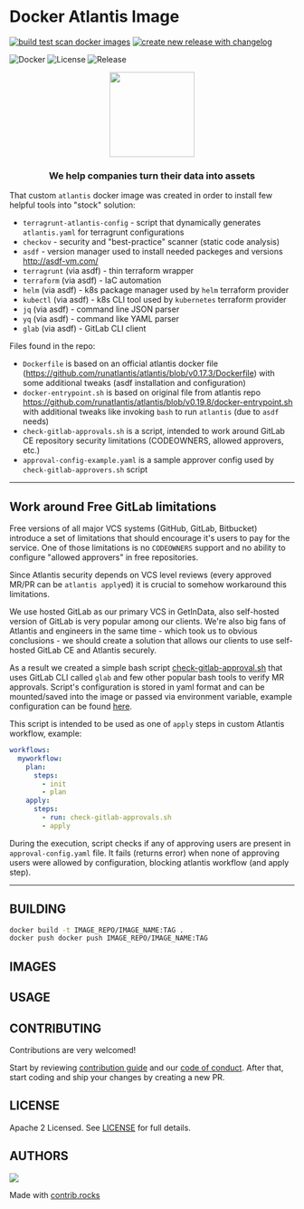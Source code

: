 # Docker Atlantis Image

<!--- Build Badges -->
[![build test scan docker images](https://github.com/getindata/docker-atlantis/actions/workflows/pr_opened.yml/badge.svg)](https://github.com/getindata/docker-atlantis/actions/workflows/pr_opened.yml)
[![create new release with changelog](https://github.com/getindata/docker-atlantis/actions/workflows/release.yml/badge.svg)](https://github.com/getindata/docker-atlantis/actions/workflows/release.yml)

<!--- Replace repository name -->
![Docker](https://badgen.net/badge/icon/docker?icon=docker&label)
![License](https://badgen.net/github/license/getindata/docker-atlantis/)
![Release](https://badgen.net/github/release/getindata/docker-atlantis/)


<p align="center">
  <img height="150" src="https://getindata.com/img/logo.svg">
  <h3 align="center">We help companies turn their data into assets</h3>
</p>

That custom `atlantis` docker image was created in order to install few helpful tools into "stock" solution:

- `terragrunt-atlantis-config` - script that dynamically generates `atlantis.yaml` for terragrunt configurations
- `checkov` - security and "best-practice" scanner (static code analysis)
- `asdf` - version manager used to install needed packeges and versions <http://asdf-vm.com/>
- `terragrunt` (via asdf) - thin terraform wrapper
- `terraform` (via asdf) - IaC automation
- `helm` (via asdf) - k8s package manager used by `helm` terraform provider
- `kubectl` (via asdf) - k8s CLI tool used by `kubernetes` terraform provider
- `jq` (via asdf) - command line JSON parser
- `yq` (via asdf) - command like YAML parser
- `glab` (via asdf) - GitLab CLI client

Files found in the repo:

- `Dockerfile` is based on an official atlantis docker file (<https://github.com/runatlantis/atlantis/blob/v0.17.3/Dockerfile>) with some additional tweaks (asdf installation and configuration)
- `docker-entrypoint.sh` is based on original file from atlantis repo <https://github.com/runatlantis/atlantis/blob/v0.19.8/docker-entrypoint.sh> with additional tweaks like invoking `bash` to run `atlantis` (due to `asdf` needs)
- `check-gitlab-approvals.sh` is a script, intended to work around GitLab CE repository security limitations (CODEOWNERS, allowed approvers, etc.)
- `approval-config-example.yaml` is a sample approver config used by `check-gitlab-approvers.sh` script

---

## Work around Free GitLab limitations

Free versions of all major VCS systems (GitHub, GitLab, Bitbucket) introduce a set of limitations that should encourage it's users to pay for the service. One of those limitations is no `CODEOWNERS` support
and no ability to configure "allowed approvers" in free repositories.

Since Atlantis security depends on VCS level reviews (every approved MR/PR can be `atlantis apply`ed) it is crucial to somehow workaround this limitations.

We use hosted GitLab as our primary VCS in GetInData, also self-hosted version of GitLab is very popular among our clients. We're also big fans of Atlantis and engineers in the same time - which took us to obvious conclusions -
we should create a solution that allows our clients to use self-hosted GitLab CE and Atlantis securely.

As a result we created a simple bash script [check-gitlab-approval.sh](check-gitlab-approvals.sh) that uses GitLab CLI called `glab` and few other popular bash tools to verify MR approvals. Script's configuration is stored in
yaml format and can be mounted/saved into the image or passed via environment variable, example configuration can be found [here](approval-config-example.yaml).

This script is intended to be used as one of `apply` steps in custom Atlantis workflow, example:

```yaml
workflows:
  myworkflow:
    plan:
      steps:
        - init
        - plan
    apply:
      steps:
        - run: check-gitlab-approvals.sh
        - apply
```

During the execution, script checks if any of approving users are present in `approval-config.yaml` file. It fails (returns error) when none of approving users were allowed by configuration, blocking atlantis workflow (and apply step).

---

## BUILDING

```bash
docker build -t IMAGE_REPO/IMAGE_NAME:TAG .
docker push docker push IMAGE_REPO/IMAGE_NAME:TAG
```

## IMAGES

## USAGE

## CONTRIBUTING

Contributions are very welcomed!

Start by reviewing [contribution guide](CONTRIBUTING.md) and our [code of conduct](CODE_OF_CONDUCT.md). After that, start coding and ship your changes by creating a new PR.

## LICENSE

Apache 2 Licensed. See [LICENSE](LICENSE) for full details.

## AUTHORS

<!--- Replace repository name -->
<a href="https://github.com/getindata/docker-atlantis/graphs/contributors">
  <img src="https://contrib.rocks/image?repo=getindata/docker-atlantis" />
</a>

Made with [contrib.rocks](https://contrib.rocks)
